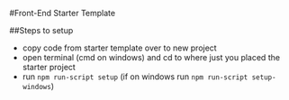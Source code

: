 #Front-End Starter Template

##Steps to setup
- copy code from starter template over to new project
- open terminal (cmd on windows) and cd to where just you placed the starter project
- run `npm run-script setup` (if on windows run `npm run-script setup-windows`)
